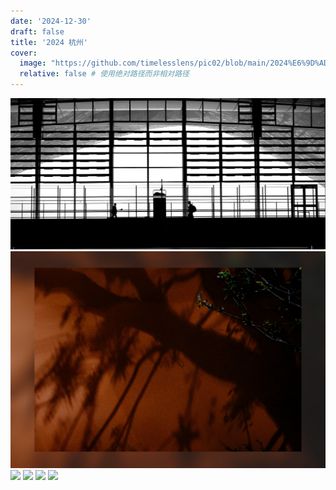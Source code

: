 ```yaml
---
date: '2024-12-30'
draft: false
title: '2024 杭州'
cover:
  image: "https://github.com/timelesslens/pic02/blob/main/2024%E6%9D%AD%E5%B7%9E/WechatIMG125.jpg?raw=true" # 您可以使用文章中已有的图片或其他图片
  relative: false # 使用绝对路径而非相对路径
---
```


![](https://github.com/timelesslens/pic02/blob/main/2024%E6%9D%AD%E5%B7%9E/WechatIMG125.jpg?raw=true)
![](https://github.com/timelesslens/pic02/blob/main/2024%E6%9D%AD%E5%B7%9E/1749295673602.jpg?raw=true)
![](https://github.com/timelesslens/pic02/blob/main/2024%E6%9D%AD%E5%B7%9E/1749295673618.jpg?raw=true)
![](https://github.com/timelesslens/pic02/blob/main/2024%E6%9D%AD%E5%B7%9E/1749295673633.jpg?raw=true)
![](https://github.com/timelesslens/pic02/blob/main/2024%E6%9D%AD%E5%B7%9E/1749295673642.jpg?raw=true)
![](https://github.com/timelesslens/pic02/blob/main/2024%E6%9D%AD%E5%B7%9E/1749295673652.jpg?raw=true)



